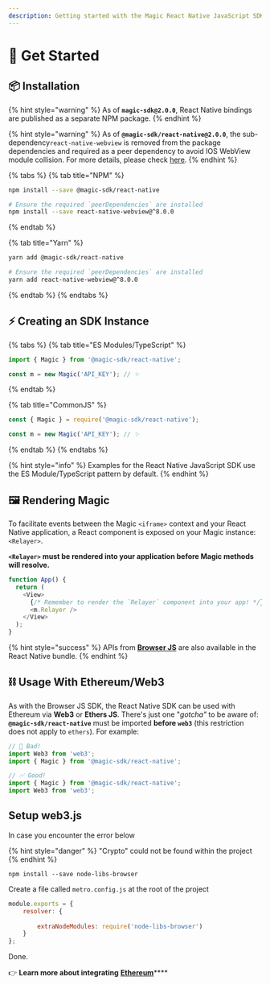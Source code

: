 ```yaml
---
description: Getting started with the Magic React Native JavaScript SDK
---
```


# 🚀 Get Started

## 📦 Installation

{% hint style="warning" %}
As of **`magic-sdk@2.0.0`**, React Native bindings are published as a separate NPM package.
{% endhint %}

{% hint style="warning" %}
As of  **`@magic-sdk/react-native@2.0.0`**, the sub-dependency`react-native-webview` is removed from the package dependencies and required as a peer dependency to avoid IOS WebView module collision. For more details, please check [here](https://github.com/react-native-community/react-native-webview/issues/373).
{% endhint %}

{% tabs %}
{% tab title="NPM" %}
```bash
npm install --save @magic-sdk/react-native

# Ensure the required `peerDependencies` are installed
npm install --save react-native-webview@^8.0.0
```
{% endtab %}

{% tab title="Yarn" %}
```bash
yarn add @magic-sdk/react-native

# Ensure the required `peerDependencies` are installed
yarn add react-native-webview@^8.0.0
```
{% endtab %}
{% endtabs %}

## ⚡️ Creating an SDK Instance

{% tabs %}
{% tab title="ES Modules/TypeScript" %}
```typescript
import { Magic } from '@magic-sdk/react-native';

const m = new Magic('API_KEY'); // ✨
```
{% endtab %}

{% tab title="CommonJS" %}
```typescript
const { Magic } = require('@magic-sdk/react-native');

const m = new Magic('API_KEY'); // ✨
```
{% endtab %}
{% endtabs %}

{% hint style="info" %}
Examples for the React Native JavaScript SDK use the ES Module/TypeScript pattern by default.
{% endhint %}

## 🖼 Rendering Magic

To facilitate events between the Magic `<iframe>` context and your React Native application, a React component is exposed on your Magic instance: `<Relayer>`.

**`<Relayer>` must be rendered into your application before Magic methods will resolve.**

```typescript
function App() {
  return (
    <View>
      {/* Remember to render the `Relayer` component into your app! */}
      <m.Relayer />
    </View>
  );
}
```

{% hint style="success" %}
APIs from [**Browser JS**](../browser-js/) are also available in the React Native bundle.
{% endhint %}

## ⛓ Usage With Ethereum/Web3

As with the Browser JS SDK, the React Native SDK can be used with Ethereum via **Web3** or **Ethers JS**. There's just one "_gotcha"_ to be aware of: **`@magic-sdk/react-native`** must be imported **before `web3`** \(this restriction does not apply to `ethers`\). For example:

```typescript
// 🚫 Bad!
import Web3 from 'web3';
import { Magic } from '@magic-sdk/react-native';

// ✅ Good!
import { Magic } from '@magic-sdk/react-native';
import Web3 from 'web3';
```

## Setup web3.js

In case you encounter the error below

{% hint style="danger" %}
"Crypto" could not be found within the project
{% endhint %}

```text
npm install --save node-libs-browser
```

Create a file called `metro.config.js` at the root of the project

```javascript
module.exports = {
    resolver: {
    
        extraNodeModules: require('node-libs-browser')
    }
};
```

 Done.

👉 **Learn more about integrating** [**Ethereum**](../../advanced/ethereum/)\*\*\*\*

